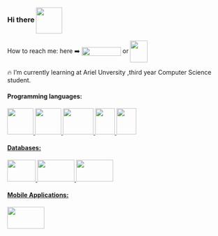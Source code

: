 ### Hi there <img style="vertical-align:middle" src="https://user-images.githubusercontent.com/44750349/124947185-4a944500-e018-11eb-93b8-d3d00114b6c6.png" width="60" height="60" />
How to reach me: here :arrow_right: 
  <img align="center" src="https://user-images.githubusercontent.com/44750349/124949797-8cbe8600-e01a-11eb-9dbf-4aba9713ad3b.png" width="90" height="20" 
    onclick="window.open(this.href,'_blank'); return false;"
    />
or 
<a href="mailto:avichay881@gmail.com?">
<img align="center" src="https://icons-for-free.com/iconfiles/png/512/email+gmail+google+internet+message+icon-1320192780259745073.png" width="40" height="50"/>
</a> 


<!--
**avichaynega/avichaynega** is a ✨ _special_ ✨ repository because its `README.md` (this file) appears on your GitHub profile.

Here are some ideas to get you started:

- 🔭 I’m currently working on ...
- 🌱 I’m currently learning ...
- 👯 I’m looking to collaborate on ...
- 🤔 I’m looking for help with ...
- 💬 Ask me about ...
- 📫 How to reach me: ...
- 😄 Pronouns: ...
- ⚡ Fun fact: ...
-->
:fire: I’m currently learning at Ariel Unversity ,third year Computer Science student.

#### Programming languages:

<a href="#">
  <img src="https://upload.wikimedia.org/wikipedia/commons/1/19/C_Logo.png" width="60" height="60" />
  <img src="https://upload.wikimedia.org/wikipedia/commons/thumb/1/18/ISO_C%2B%2B_Logo.svg/1200px-ISO_C%2B%2B_Logo.svg.png" width="60" height="60" /> 
  <img src="https://www.code4kids.d-world.co.il/wp-content/uploads/2018/06/python-logo.png" width="70" height="60" />  
  <img src="https://upload.wikimedia.org/wikipedia/he/0/05/Java_Logo.svg.png" width="45" height="60" />
  <img src="https://upload.wikimedia.org/wikipedia/commons/a/a7/React-icon.svg" width="45" height="60" />
  


#### Databases:

<img src="https://cdn2.iconfinder.com/data/icons/line-design-database-set-4/21/sql-badge-512.png" width="65" height="50"/> 
 <img src="https://upload.wikimedia.org/wikipedia/commons/3/32/Mongo-db-logo.png" width="85" height="50"/> 
 <img src="https://upload.wikimedia.org/wikipedia/commons/b/bd/Firebase_Logo.png" width="85" height="50"/> 

#### Mobile Applications:
<img src="https://www.bugfixblog.com/wp-content/uploads/2017/01/android-studio-logo.png" width="85" height="50"/>
</a>
